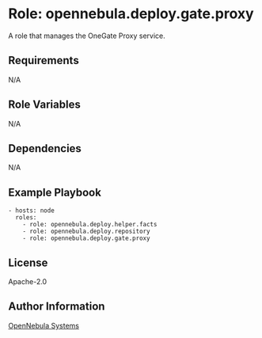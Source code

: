 Role: opennebula.deploy.gate.proxy
==================================

A role that manages the OneGate Proxy service.

Requirements
------------

N/A

Role Variables
--------------

N/A

Dependencies
------------

N/A

Example Playbook
----------------

    - hosts: node
      roles:
        - role: opennebula.deploy.helper.facts
        - role: opennebula.deploy.repository
        - role: opennebula.deploy.gate.proxy

License
-------

Apache-2.0

Author Information
------------------

[OpenNebula Systems](https://opennebula.io/)

